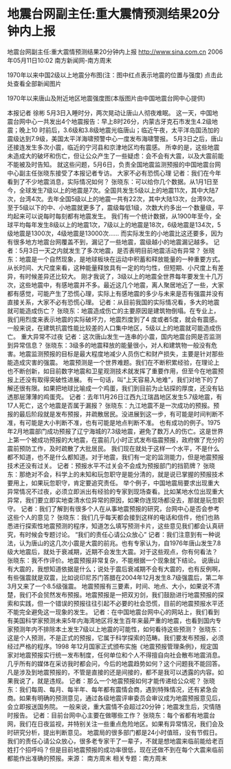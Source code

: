 # 地震台网副主任:重大震情预测结果20分钟内上报

地震台网副主任:重大震情预测结果20分钟内上报
http://www.sina.com.cn 2006年05月11日10:02 南方新闻网-南方周末


1970年以来中国2级以上地震分布图(注：图中红点表示地震的位置与强度)
点击此处查看全部新闻图片




1970年以来唐山及附近地区地震强度图(本版图片由中国地震台网中心提供)


本报记者 徐彬
5月3日入睡时分，两次晃动让唐山人彻夜难眠。
这一天，中国地震台网中心一共发出4个地震报告：早上8时26分，内蒙古牙克石市发生4.2级地震；晚上10 时前后，3.6级和3.8级地震光临唐山；临近午夜，太平洋岛国汤加的
震级达到7.9级，美国太平洋海啸预警中心一度发布海啸警报。
5月3日之后，唐山还接连发生多次小震，临近的宁河县和京津地区均有震感。
所幸的是，这些地震未造成大的破坏和伤亡，但让公众产生了一些疑虑：会不会有大震，以及大震前能不能被及时告知。
就这些问题，5月6日，负责全国地震监测预报的中国地震台网中心副主任张晓东接受了本报记者专访。
大家不必有恐慌心理
记者：我们在今年看到了不少地震消息，实际情况如何？
张晓东：可以给你几个数据。从1月1日至今，全球发生7级以上的地震是7次。全国共发生5级以上的地震11次，其中大陆7次，台湾4次。去年全国5级以上的地震一共有22次，其中大陆13次，台湾9次。
至于5级以下的中、小地震就更多了，震级每低1级，次数大约多出一个数量级，平均起来可以说每时每刻都有地震发生。
我们有一个统计数据，从1900年至今，全球平均每年发生8级以上的地震1次，7级以上的地震是18次，6级地震是134次，5级地震是1300次，4级地震是13000次……
而实际发生的小地震比这还要多，因为有很多地方地震台网覆盖不到，漏记了一些地震，震级越小的地震漏记越多。
记者：5月3日一天之内就发生了多次地震，是否表明目前地震活动有异常？
张晓东：地震是一个自然现象，是地球板块在运动中积蓄和释放能量的一种重要方式。从长时间、大尺度来看，这种能量释放具有一定的均匀性，但短期、小尺度上有差异，有时候差异还比较大。
刚才我说了，3级以上的地震全世界每年要发生十几万次，这些地震中，有感地震并不多。最近这几个地震，离人聚居地近了一些，大家都有感觉，可能产生了恐慌心理，实际上有感地震的多少与未来是否有强震并没有直接关系，大家不必有恐慌心理。
记者：从目前我国的实际情况看，多大的地震就可能造成伤亡？
张晓东：地震造成伤亡的主要原因是建筑物倒塌。在专业上，我们用烈度来表示地震的实际破坏力，地震烈度到了4 度或者5度，就会有震感。一般来说，在建筑抗震性能比较差的人口集中地区，5级以上的地震就可能造成伤亡。
重大异常不过夜
记者：这次唐山发生一连串的小震，国内地震台网是否监测到异常信息？
张晓东：3级多的地震释放的能量很小，对人和建筑物一般没有危害。地震监测预报的目标是最大程度地减少人员伤亡和财产损失，主要是针对那些能造成灾害的强震。
地震预测是一个世界难题。我们在不断积累经验，在理论上也不断创新，如目前数字地震和卫星观测技术就发挥了重要作用，但至今在地震预报上还没有取得突破性进展。
有一句话，叫“上天容易入地难”，我们对地下的了解还很有限。如果把地球比喻成一个鸡蛋，我们到目前为止钻探的厚度，还没有钻透那层薄薄的鸡蛋壳。
记者：去年11月26日江西九江瑞昌地区发生5.7级地震，有17人死亡，这个地震是否属于漏报？
张晓东：九江地震不是一次成功的预报。预报的最后阶段就是发布预报，并疏散居民。没进展到这一步，有可能是时间判断不准，有可能是大小判断不准，也有可能是地点判断不准。
也有成功的例子。1975年2月地震部门成功预报了辽宁海城的7.3级地震，避免了数万人的伤亡。这是世界上第一个被成功预报的大地震，在震前几小时正式发布临震预报，政府做了充分的震前预防工作，及时疏散了大批居民。
我们现在就处于这样一个水平，不是什么都不知道，也不是什么都知道。对于地震，我们有一定的监测能力，但是地震预报技术还没有过关。
记者：预报水平不过关会不会成为预报部门的挡箭牌？
张晓东：那绝对不会，科学上的未知和玩忽职守是能分清的，就是说已掌握的预报技术要用上，如果玩忽职守，肯定要追究责任。
举个例子，中国地震局要求出现重大异常情况不过夜，必须立即派出有经验的专家到现场查看。比如某地水位出现重大异常，我们要立即实地查清水位异常的原因，如果你连现场都没去，那就是玩忽职守。
记者：我们了解到有很多个人在从事地震预报的研究，台网中心是否会参考这些个人的意见？
张晓东：我们几乎每天都会接到这样的电话和信件，他们也熟悉进行探索性地震预测的程序，知道怎么填写预测卡片，这些意见我们都会认真研究，有时候会专题讨论。
“我们的责任心请公众放心”
记者：我们注意到有一种说法，认为唐山的这几次小震是大震的前兆。也有专家认为，自1976年唐山发生7.8 级大地震后，就处于衰减期，近期不会发生大震。对于这些观点，你有何看法？
张晓东：我不作评价。地震预报非常复杂，不能根据一个现象就下结论。
说唐山有大震的，我想知道依据是什么；说处于震后衰减期不会有大震的，也有反例啊，有些强震就是双震，比如说印尼苏门答腊在2004年12月发生8.7级强震后，第二年3月又来了一个8.5级强震。
地震预报有三要素，时间、地点、大小，如果说不清楚，我们不会贸然发布预报。地震预报是一把双刃剑，我们鼓励进行地震预报的探索和实践，但一个错误的预报往往引起不必要的社会恐慌，目前的地震预报水平还不能完全避免这一现象的发生。
记者：在中国地震台网中心的网站上，我们看到有美国科学家预测未来5年内海湾地区将发生百年来最严重的地震，也看到国内专家预测年内不排除本土发生7级以上地震的可能性，如何看待这些预测？
张晓东：这是个人预测，不是正式的预报，它属于科学探索的范畴。我们要发布预报，必须经过严格的程序。1998 年12月国家正式颁布实施《地震预报管理条例》，规定国家对地震预报实行统一发布制度，任何单位和个人不得擅自向社会散布地震消息。
几乎所有的媒体在采访我时都会问，今后的地震趋势如何？这个问题我不能回答。凡是涉及到地震预报的，不管是直接的还是间接的，都不是我可以透露的内容。如果我说了，就是违规。
记者：那么一个地震预报如何才能传递给公众呢？
张晓东：我们每周、每月、每半年、每年都有震情会商，遇到特殊情况，还有紧急会商。如果有明确的预测意见，通过各级地震评审委员会审议成为地震预报意见后，会立即报送国务院。
一般来说，重大震情不会超过20分钟；地震发生后，灾情随时报告。
记者：目前台网中心主要在做哪些工作？
张晓东：每个省都有地震台网，我们在日夜监视，并特别关注一些重点危险地区。如果有异常情况，我们会及时研究分析，提出判断意见。
地震局的很多部门都是24小时值班，没有节假日。我们的责任心请公众放心，很多老专家干了一辈子，不就是想地震来临前能给老百姓打个招呼吗？但是目前地震预报的成功率很低，现在还做不到在每个大震来临前都能作出准确的预报。来源：
南方周末
相关专题：南方周末 

